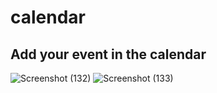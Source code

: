 # calendar
## Add your event in the calendar
![Screenshot (132)](https://user-images.githubusercontent.com/55022376/92622862-2d50f600-f2e3-11ea-8a8e-1c60553e3927.png)
![Screenshot (133)](https://user-images.githubusercontent.com/55022376/92622892-35a93100-f2e3-11ea-95e5-b2edc4b4981b.png)
